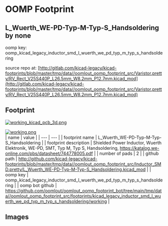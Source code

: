 # OOMP Footprint  
## L_Wuerth_WE-PD-Typ-M-Typ-S_Handsoldering  by none  
  
oomp key: oomp_kicad_legacy_inductor_smd_l_wuerth_we_pd_typ_m_typ_s_handsoldering  
  
source repo at: [http://gitlab.com/kicad-legacy/kicad-footprints/blob/master/tmp/data//oomlout_oomp_footprint_src/Varistor.pretty/RV_Rect_V25S440P_L26.5mm_W8.2mm_P12.7mm.kicad_mod](http://gitlab.com/kicad-legacy/kicad-footprints/blob/master/tmp/data//oomlout_oomp_footprint_src/Varistor.pretty/RV_Rect_V25S440P_L26.5mm_W8.2mm_P12.7mm.kicad_mod)  
## Footprint  
  
[![working_kicad_pcb_3d.png](working_kicad_pcb_3d_600.png)](working_kicad_pcb_3d.png)  
  
[![working.png](working_600.png)](working.png)  
| name | value | 
| --- | --- | 
| footprint name | L_Wuerth_WE-PD-Typ-M-Typ-S_Handsoldering | 
| footprint description | Shielded Power Inductor, Wuerth Elektronik, WE-PD, SMT, Typ M, Typ S, Handsoldering, https://katalog.we-online.com/pbs/datasheet/744778005.pdf | 
| number of pads | 2 | 
| github path | http://github.com/kicad-legacy/kicad-footprints/blob/master/tmp/data//oomlout_oomp_footprint_src/Inductor_SMD.pretty/L_Wuerth_WE-PD-Typ-M-Typ-S_Handsoldering.kicad_mod | 
| oomp key | oomp_kicad_legacy_inductor_smd_l_wuerth_we_pd_typ_m_typ_s_handsoldering | 
| oomp bot github | https://github.com/oomlout/oomlout_oomp_footprint_bot/tree/main/tmp/data//oomlout_oomp_footprint_src/footprints/kicad_legacy_inductor_smd_l_wuerth_we_pd_typ_m_typ_s_handsoldering/working | 
## Images  
